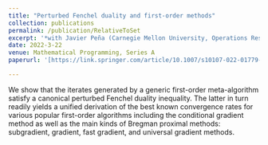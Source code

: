 ```yaml
---
title: "Perturbed Fenchel duality and first-order methods"
collection: publications
permalink: /publication/RelativeToSet
excerpt: '*with Javier Peña (Carnegie Mellon University, Operations Research*'
date: 2022-3-22
venue: Mathematical Programming, Series A
paperurl: '[https://link.springer.com/article/10.1007/s10107-022-01779-7]'

---
```


We show that the iterates generated by a generic first-order meta-algorithm satisfy a canonical perturbed Fenchel duality inequality. The latter in turn 
readily yields a unified derivation of the best known convergence rates for various popular first-order algorithms including the conditional gradient 
method as well as the main kinds of Bregman proximal methods: subgradient, gradient, fast gradient, and universal gradient methods.
